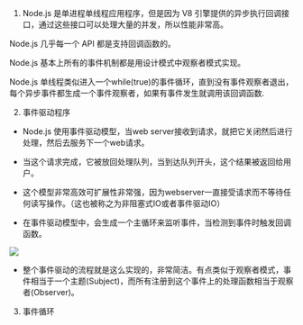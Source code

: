 1. Node.js 是单进程单线程应用程序，但是因为 V8 引擎提供的异步执行回调接口，通过这些接口可以处理大量的并发，所以性能非常高。

Node.js 几乎每一个 API 都是支持回调函数的。

Node.js 基本上所有的事件机制都是用设计模式中观察者模式实现。

Node.js 单线程类似进入一个while(true)的事件循环，直到没有事件观察者退出，每个异步事件都生成一个事件观察者，如果有事件发生就调用该回调函数.

2. 事件驱动程序
- Node.js 使用事件驱动模型，当web server接收到请求，就把它关闭然后进行处理，然后去服务下一个web请求。

- 当这个请求完成，它被放回处理队列，当到达队列开头，这个结果被返回给用户。

- 这个模型非常高效可扩展性非常强，因为webserver一直接受请求而不等待任何读写操作。（这也被称之为非阻塞式IO或者事件驱动IO）

- 在事件驱动模型中，会生成一个主循环来监听事件，当检测到事件时触发回调函数。

![](https://www.runoob.com/wp-content/uploads/2015/09/event_loop.jpg)

- 整个事件驱动的流程就是这么实现的，非常简洁。有点类似于观察者模式，事件相当于一个主题(Subject)，而所有注册到这个事件上的处理函数相当于观察者(Observer)。

3. 事件循环
